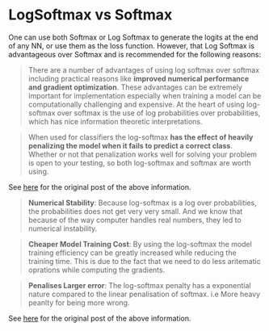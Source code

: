 # LogSoftmax vs Softmax

One can use both Softmax or Log Softmax to generate the logits at the end of any NN, or use them as the loss function. However, that Log Softmax is advantageous over Softmax and is recommended for the following reasons:

> There are a number of advantages of using log softmax over softmax including practical reasons like **improved numerical performance and gradient optimization**. These advantages can be extremely important for implementation especially when training a model can be computationally challenging and expensive. At the heart of using log-softmax over softmax is the use of log probabilities over probabilities, which has nice information theoretic interpretations. 

>When used for classifiers the log-softmax **has the effect of heavily penalizing the model when it fails to predict a correct class**. Whether or not that penalization works well for solving your problem is open to your testing, so both log-softmax and softmax are worth using.

See [here](https://datascience.stackexchange.com/questions/40714/what-is-the-advantage-of-using-log-softmax-instead-of-softmax) for the original post of the above information.

> **Numerical Stability**: Because log-softmax is a log over probabilities, the probabilities does not get very very small. And we know that because of the way computer handles real numbers, they led to numerical instability.

> **Cheaper Model Training Cost**: By using the log-softmax the model training efficiency can be greatly increased while reducing the training time. This is due to the fact that we need to do less aritematic oprations while computing the gradients.

> **Penalises Larger error**: The log-softmax penalty has a exponential nature compared to the linear penalisation of softmax. i.e More heavy peanlty for being more wrong.

See [here](https://deepdatascience.wordpress.com/2020/02/27/log-softmax-vs-softmax/) for the original post of the above information.